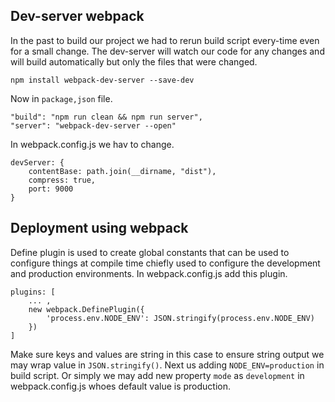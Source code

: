 ## Dev-server webpack
In the past to build our project we had to rerun build script every-time even for a small change. The dev-server will watch our code for any changes and will build automatically but only the files that were changed. 

    npm install webpack-dev-server --save-dev
Now in `package,json` file.

    "build": "npm run clean && npm run server",
    "server": "webpack-dev-server --open"
In webpack.config.js we hav to change.

    devServer: {
    	contentBase: path.join(__dirname, "dist"),
    	compress: true,
    	port: 9000
    }
## Deployment using webpack
Define plugin is used to create global constants that can be used to configure things at compile time chiefly used to configure the development and production environments.
In webpack.config.js add this plugin.

    plugins: [
    	... ,
    	new webpack.DefinePlugin({
    		'process.env.NODE_ENV': JSON.stringify(process.env.NODE_ENV)	
	    })
    ] 
Make sure keys and values are string in this case to ensure string output we may wrap value in `JSON.stringify()`. Next us adding `NODE_ENV=production` in build script. Or simply we may add new property `mode` as `development` in webpack.config.js whoes default value is production.

<!--stackedit_data:
eyJoaXN0b3J5IjpbNzMxNjA4NTkxXX0=
-->